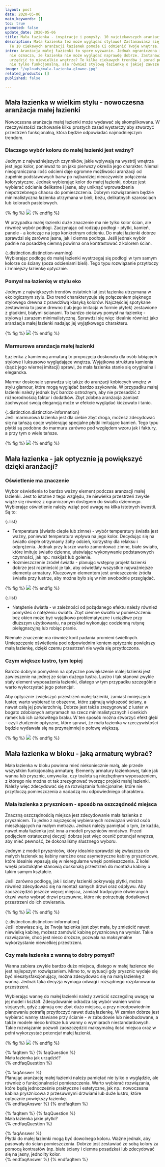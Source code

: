 ```yaml
---
layout: post
date: 2020-05-06
main_keywords: []
toc: true
promoted: false
update_date: 2020-05-06
title: Mała łazienka - inspiracje i pomysły. 10 najciekawszych aranżacji
description: Mała łazienka też może wyglądać stylowo! Zastanawiasz się, jak ją urządzić?
  Te 10 ciekawych aranżacji łazienek pomoże Ci odmienić Twoje wnętrze.
intro: Aranżacja małej łazienki to spore wyzwanie. Jednak ograniczona ilość miejsca
  nie oznacza, że łazienka nie może wyglądać naprawdę dobrze. Zastanawiasz się, jak
  urządzić to niewielkie wnętrze? Te kilka ciekawych trendów i porad pomoże Ci stworzyć
  nie tylko funkcjonalną, ale również stylową łazienkę o jakiej zawsze marzyłeś.
image: "/uploads/mala-lazienka-glowne.jpg"
related_products: []
published: false

---
```

## Mała łazienka w wielkim stylu - nowoczesna aranżacja małej łazienki

Nowoczesna aranżacja małej łazienki może wydawać się skomplikowana. W rzeczywistości zachowanie kilku prostych zasad wystarczy aby stworzyć przestrzeń funkcjonalną, która będzie odpowiadać najmodniejszym trendom.

### Dlaczego wybór koloru do małej łazienki jest ważny?

Jednym z najważniejszych czynników, jakie wpływają na wystrój wnętrza jest jego kolor, ponieważ to on jako pierwszy określa jego charakter. Niemal nieograniczona ilość odcieni daje ogromne możliwości aranżacji od zupełnie podstawowych barw po najbardziej nieoczywiste połączenia kolorystyczne. Jednak wybierając kolor do małej łazienki, dobrze jest wybierać odcienie delikatne i jasne, aby uniknąć wprowadzenia niepotrzebnego chaosu do pomieszczenia. Dobrym rozwiązaniem będzie minimalistyczna łazienka utrzymana w bieli, beżu, delikatnych szarościach lub kolorach pastelowych.

{% fig %}
![](/uploads/kolor-scian-lazienka.jpg)
{% endfig %}

W przypadku małej łazienki duże znaczenie ma nie tylko kolor ścian, ale również wybór podłogi. Zaczynając od rodzaju podłogi - płytki, kamień, panele - a kończąc na jego konkretnym odcieniu. Do małej łazienki dobrze sprawdzi się zarówno jasna, jak i ciemna podłoga. Jeśli jednak wybór padnie na posadzkę ciemną powinna ona kontrastować z kolorem ścian.

{:.distinction.distinction-warning}  
Wybierając podłogę do małej łazienki wystrzegaj się podłogi w tym samym kolorze co ściany (poza odcieniami bieli). Tego typu rozwiązanie przytłoczy i zmniejszy łazienkę optycznie.

### Pomysł na łazienkę w stylu eko

Jednym z największych trendów ostatnich lat jest łazienka utrzymana w ekologicznym stylu. Eko trend charakteryzuje się połączeniem pięknego stylowego drewna z prawdziwą klasyką kolorów. Najczęściej spotykane zestawienia to jasne drewno (lub jego imitacja w formie płytek) zestawione z gładkimi, białymi ścianami. To bardzo ciekawy pomysł na łazienkę - stylową i zarazem minimalistyczną. Sprawdzi się więc idealnie również jako aranżacja małej łazienki nadając jej wyjątkowego charakteru.

{% fig %}
![](/uploads/eko-lazienka.jpg)
{% endfig %}

### Marmurowa aranżacja małej łazienki

Łazienka z kamienną armaturą to propozycja doskonała dla osób lubiących stylowe i luksusowo wyglądające wnętrza. Wyjątkowa struktura kamienia (bądź jego wiernej imitacji) sprawi, że mała łazienka stanie się oryginalna i elegancka.

Marmur doskonale sprawdza się także do aranżacji kobiecych wnętrz w stylu glamour, które mogą wyglądać bardzo szykownie. W przypadku małej łazienki należy jednak być bardzo ostrożnym, aby nie przesadzić z różnorodnością faktur i dodatków. Zbyt zdobna aranżacja zamiast zachwycać swoją elegancją może w efekcie wyglądać kiczowato i tanio.

{:.distinction.distinction-information}  
Jeśli marmurowa łazienka jest dla ciebie zbyt droga, możesz zdecydować się na tańszą opcje wybierając specjalne płytki imitujące kamień. Tego typu płytki są podobne do marmuru zarówno pod względem wzoru jak i faktury, a przy tym o wiele tańsze.

{% fig %}
![](/uploads/marmurowa-lazienka.jpg)
{% endfig %}

## Mała łazienka - jak optycznie ją powiększyć dzięki aranżacji?

### Oświetlenie ma znaczenie

Wybór oświetlenia to bardzo ważny element podczas aranżacji małej łazienki. Jest to istotne z tego względu, ze niewielka przestrzeń zwykle wiąże się również z ograniczonym dostępem do światła dziennego. Wybierając oświetlenie należy wziąć pod uwagę na kilka istotnych kwestii. Są to:

{:.list}

* Temperatura (światło ciepłe lub zimne) - wybór temperatury światła jest ważny, ponieważ temperatura wpływa na jego kolor. Decydując się na światło ciepłe otrzymamy żółty odcień, korzystny dla relaksu i odprężenia. Jednak przy lusrze warto zamontować zimne, białe światło, które imituje światło dzienne, ułatwiając wykonywanie podstawowych czynności, jak np.: makijaż lub golenie.
* Rozmieszczenie źródeł światła - planując wstępny projekt łazienki dobrze jest rozmieścić je tak, aby oświetlały wszystkie najważniejsze elementy armatury. Kluczowym elementem jest umieszczenie źródła światła przy lustrze, aby można było się w nim swobodnie przeglądać.

{% fig %}
![](/uploads/lazienka-oswietlenie.jpg)
{% endfig %}

{:.list}

* Natężenie światła - w zależności od pożądanego efektu należy również pomyśleć o natężeniu światła. Zbyt ciemne światło w pomieszczeniu bez okien może być wyjątkowo problematyczne i uciążliwe przy dłuższym użytkowaniu, na przykład wykonując codzienną rutynę pielęgnacyjną lub robiąc pranie.

Niemałe znaczenie ma również kont padania promieni świetlnych. Umieszczenie oświetlenia pod odpowiednim kontem optycznie powiększy małą łazienkę, dzięki czemu przestrzeń nie wyda się przytłoczona.

### Czym większe lustro, tym lepiej

Bardzo dobrym pomysłem na optyczne powiększenie małej łazienki jest zawieszenie na jednej ze ścian dużego lustra. Lustro i tak stanowi zwykle stały element wyposażenia łazienki, dlatego w tym przypadku szczególnie warto wykorzystać jego potencjał.

Aby optycznie zwiększyć przestrzeń małej łazienki, zamiast mniejszych luster, warto wybierać te obszerne, które zajmują większość ściany, a nawet całą jej powierzchnię. Dobrze jest także zrezygnować z luster w bogato zdobionych antyramach na rzecz minimalistycznych i cienkich ramek lub ich całkowitego braku. W ten sposób można stworzyć efekt głębi - czyli złudzenie optyczne, które sprawi, że mała łazienka w rzeczywistości będzie wydawała się na przynajmniej o połowę większą.

{% fig %}
![](/uploads/lusta-do-lazienki.jpg)
{% endfig %}

## Mała łazienka w bloku - jaką armaturę wybrać?

Mała łazienka w bloku powinna mieć niekoniecznie małą, ale przede wszystkim funkcjonalną armaturę. Elementy armatury łazienkowej, takie jak wanna lub prysznic, umywalka, czy toaleta są niezbędnym wyposażeniem, z którego nie można ot tak zrezygnować tworząc projekt małej łazienki. Należy więc zdecydować się na rozwiązania funkcjonalne, które nie przytłoczą pomieszczenia a nadadzą mu odpowiedniego charakteru.

### Mała łazienka z prysznicem - sposób na oszczędność miejsca

Znaczną oszczędnością miejsca jest zdecydowanie mała łazienka z prysznicem. To jedno z najczęściej wybieranych rozwiązań wśród osób mieszkających na małym metrażu. Jednak należy pamiętać o tym, że każda, nawet mała łazienka jest inna a modeli pryszniców mnóstwo. Przed podjęciem ostatecznej decyzji dobrze jest więc ocenić potencjał wnętrza, aby mieć pewność, że dokonaliśmy słusznego wyboru.

Jednym z modeli pryszniców, który idealnie sprawdzi się zwłaszcza do małych łazienek są kabiny narożne oraz asymetryczne kabiny prysznicowe, które idealnie wpasują się w nieregularne wnęki pomieszczenia. Z kolei wnęki prostokątne stanowią doskonałą przestrzeń do montażu kabiny o takim samym kształcie.

Jeśli zarówno podłogę, jak i ściany łazienki pokrywają płytki, można również zdecydować się na montaż samych drzwi oraz odpływu. Aby zaoszczędzić jeszcze więcej miejsca, zamiast tradycyjnie otwieranych drzwi warto wybrać drzwi przesuwne, które nie potrzebują dodatkowej przestrzeni do ich otwierania.

{% fig %}
![](/uploads/mala-lazienka-z-prysznicem.jpg)
{% endfig %}

{:.distinction.distinction-information}  
Jeśli obawiasz się, że Twoja łazienka jest zbyt mała, by zmieścić nawet niewielką kabinę, możesz zamówić kabinę prysznicową na wymiar. Takie rozwiązanie, choć jest nieco droższe, pozwala na maksymalne wykorzystanie niewielkiej przestrzeni.

### Czy mała łazienka z wanną to dobry pomysł?

Wanna zabiera zwykle bardzo dużo miejsca, dlatego w małej łazience nie jest najlepszym rozwiązaniem. Mimo to, w sytuacji gdy prysznic wydaje się być niesatysfakcjonujący, można zdecydować się na małą łazienkę z wanną. Jednak taka decyzja wymaga odwagi i rozsądnego rozplanowania przestrzeni.

Wybierając wannę do małej łazienki należy zwrócić szczególną uwagę na jej model i kształt. Zdecydowanie odradza się wybór wanien wolno stojących, gdyż zajmują one zbyt dużo miejsca, a przy nieodpowiednim planowaniu potrafią przytłoczyć nawet dużą łazienkę. W zamian dobrze jest wybierać wanny stawiane przy ścianie - w zabudowie lub nieobudowane, a także modele nieco krótsze lub wanny o wymiarach niestandardowych. Takie rozwiązanie pozwoli zaoszczędzić maksymalną ilość miejsca oraz w pełni wykorzystać potencjał małej łazienki.

{% fig %}
![](/uploads/czy-lazienka-z-wanna-to-dobry-pomysl.jpg)
{% endfig %}

{% faqItem %} {% faqQuestion %}   
Mała łazienka jak urządzić?  
 {% endfaqQuestion %}

{% faqAnswer %}   
Planując aranżację małej łazienki należy pamiętać nie tylko o wyglądzie, ale również o funkcjonalności pomieszczenia. Warto wybierać rozwiązania, które będą jednocześnie praktyczne i estetyczne, jak np.: nowoczesna kabina prysznicowa z przesuwnymi drzwiami lub duże lustro, które optycznie powiększy łazienkę.  
{% endfaqAnswer %} {% endfaqItem %}

{% faqItem %} {% faqQuestion %}   
Mała łazienka jakie płytki?   
{% endfaqQuestion %}

{% faqAnswer %}   
Płytki do małej łazienki mogą być dowolnego koloru. Ważne jednak, aby pasowały do ścian pomieszczenia. Dobrze jest zestawiać ze sobą kolory za pomocą kontrastów (np. białe ściany i ciemna posadzka) lub zdecydować się na jasny, jednolity kolor.  
{% endfaqAnswer %} {% endfaqItem %}
